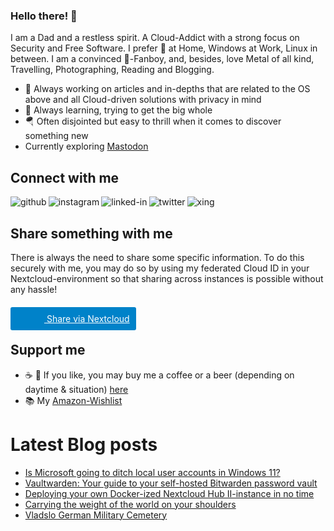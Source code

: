 ### Hello there! 👋
I am a Dad and a restless spirit. A Cloud-Addict with a strong focus on Security and Free Software. I prefer  at Home, Windows at Work, Linux in between. I am a convinced -Fanboy, and, besides, love Metal of all kind, Travelling, Photographing, Reading and Blogging.

- 🔭 Always working on articles and in-depths that are related to the OS above and all Cloud-driven solutions with privacy in mind
- 🌱 Always learning, trying to get the big whole
- 🪂 Often disjointed but easy to thrill when it comes to discover something new
- Currently exploring <a rel="me" href="https://chaos.social/@OliverPifferi">Mastodon</a>

## Connect with me
[<img align="left" alt="github" src="https://img.shields.io/badge/GitHub-100000?style=for-the-badge&logo=github&logoColor=white" />](https://github.com/OliverPifferi)
[<img align="left" alt="instagram" src="https://img.shields.io/badge/Instagram-E4405F?style=for-the-badge&logo=instagram&logoColor=white" />](https://www.instagram.com/OliverPifferi/)
[<img align="left" alt="linked-in" src="https://img.shields.io/badge/LinkedIn-0077B5?style=for-the-badge&logo=linkedin&logoColor=white" />](https://www.linkedin.com/in/oliverpifferi)
[<img align="left" alt="twitter" src="https://img.shields.io/badge/Twitter-1DA1F2?style=for-the-badge&logo=twitter&logoColor=white" />](https://twitter.com/OliverPifferi/)
[<img align="left" alt="xing" src="https://img.shields.io/badge/xing-%231DA1F2.svg?&style=for-the-badge&logo=xing&logoColor=white" />](https://www.xing.com/profile/Oliver_Pifferi/)<br/>

## Share something with me

There is always the need to share some specific information. To do this securely with me, you may do so by using my federated Cloud ID in your Nextcloud-environment so that sharing across instances is possible without any hassle!

<a target="_blank" rel="noreferrer noopener" href="https://nextcloud.com/sharing#oliver@cloud.pifferi.info" style="padding:10px;background-color:#0082c9;color:#ffffff;border-radius:3px;padding-left:4px;">
<span style="background-image:url(https://cloud.pifferi.info/core/img/logo/logo.svg?v=6);width:50px;height:30px;position:relative;top:8px;background-size:contain;display:inline-block;background-repeat:no-repeat; background-position: center center;"></span>
Share via Nextcloud</a>

## Support me

- ☕️ 🍺 If you like, you may buy me a coffee or a beer (depending on daytime & situation) <a href="https://www.paypal.com/paypalme/ollipedia">here</A>
- 📚 My <a href="https://www.amazon.de/hz/wishlist/ls/2IKSS2AI2M24S?ref_=wl_share">Amazon-Wishlist</a>

# Latest Blog posts
<!-- BLOG-POST-LIST:START -->
- [Is Microsoft going to ditch local user accounts in Windows 11?](https://pifferi.info/is-microsoft-going-to-ditch-local-user-accounts-in-windows-11/)
- [Vaultwarden: Your guide to your self-hosted Bitwarden password vault](https://pifferi.info/vaultwarden-your-guide-to-your-self-hosted-bitwarden-password-vault/)
- [Deploying your own Docker-ized Nextcloud Hub II-instance in no time](https://pifferi.info/deploying-your-own-docker-ized-nextcloud-hub-ii-instance-in-no-time/)
- [Carrying the weight of the world on your shoulders](https://pifferi.info/carrying-the-weight-of-the-world-on-your-shoulders/)
- [Vladslo German Military Cemetery](https://pifferi.info/2021-vladslo-german-military-cemetery/)
<!-- BLOG-POST-LIST:END -->
